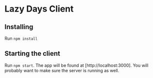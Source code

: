 # Lazy Days Client

## Installing

Run `npm install`

## Starting the client

Run `npm start`. The app will be found at [http://localhost:3000]. You will probably want to make sure the server is running as well.
